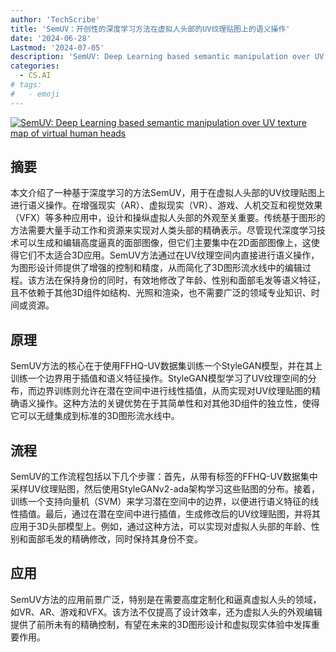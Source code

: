```yaml
---
author: 'TechScribe'
title: 'SemUV：开创性的深度学习方法在虚拟人头部的UV纹理贴图上的语义操作'
date: '2024-06-28'
Lastmod: '2024-07-05'
description: 'SemUV: Deep Learning based semantic manipulation over UV texture map of virtual human heads'
categories:
  - CS.AI
# tags:
#   - emoji
---
```


[![SemUV: Deep Learning based semantic manipulation over UV texture map of virtual human heads](https://arxiv-research-1301205113.cos.ap-guangzhou.myqcloud.com/images/2407.00229v1.pdf_0.jpg)](https://arxiv.org/abs/2407.00229v1)

## 摘要

本文介绍了一种基于深度学习的方法SemUV，用于在虚拟人头部的UV纹理贴图上进行语义操作。在增强现实（AR）、虚拟现实（VR）、游戏、人机交互和视觉效果（VFX）等多种应用中，设计和操纵虚拟人头部的外观至关重要。传统基于图形的方法需要大量手动工作和资源来实现对人类头部的精确表示。尽管现代深度学习技术可以生成和编辑高度逼真的面部图像，但它们主要集中在2D面部图像上，这使得它们不太适合3D应用。SemUV方法通过在UV纹理空间内直接进行语义操作，为图形设计师提供了增强的控制和精度，从而简化了3D图形流水线中的编辑过程。该方法在保持身份的同时，有效地修改了年龄、性别和面部毛发等语义特征，且不依赖于其他3D组件如结构、光照和渲染，也不需要广泛的领域专业知识、时间或资源。<!--more-->

## 原理

SemUV方法的核心在于使用FFHQ-UV数据集训练一个StyleGAN模型，并在其上训练一个边界用于插值和语义特征操作。StyleGAN模型学习了UV纹理空间的分布，而边界训练则允许在潜在空间中进行线性插值，从而实现对UV纹理贴图的精确语义操作。这种方法的关键优势在于其简单性和对其他3D组件的独立性，使得它可以无缝集成到标准的3D图形流水线中。

## 流程

SemUV的工作流程包括以下几个步骤：首先，从带有标签的FFHQ-UV数据集中采样UV纹理贴图，然后使用StyleGANv2-ada架构学习这些贴图的分布。接着，训练一个支持向量机（SVM）来学习潜在空间中的边界，以便进行语义特征的线性插值。最后，通过在潜在空间中进行插值，生成修改后的UV纹理贴图，并将其应用于3D头部模型上。例如，通过这种方法，可以实现对虚拟人头部的年龄、性别和面部毛发的精确修改，同时保持其身份不变。

## 应用

SemUV方法的应用前景广泛，特别是在需要高度定制化和逼真虚拟人头的领域，如VR、AR、游戏和VFX。该方法不仅提高了设计效率，还为虚拟人头的外观编辑提供了前所未有的精确控制，有望在未来的3D图形设计和虚拟现实体验中发挥重要作用。
